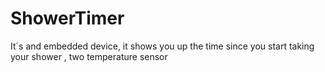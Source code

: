 # ShowerTimer
It´s and embedded device, 
it shows you up the time since you start taking your shower , two temperature sensor
